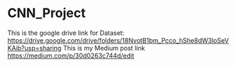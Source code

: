 # CNN_Project
This is the google drive link for Dataset: https://drive.google.com/drive/folders/18NvotB1bm_Pcco_hShe8dW3loSeVKAib?usp=sharing
This is my Medium post link https://medium.com/p/30d0263c744d/edit
